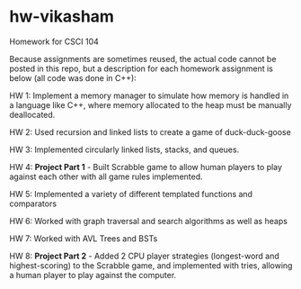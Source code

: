 # hw-vikasham
Homework for CSCI 104

Because assignments are sometimes reused, the actual code cannot be posted in this repo, but a description for each homework assignment is below (all code was done in C++): 

HW 1: Implement a memory manager to simulate how memory is handled in a language like C++, where memory allocated to the heap must be manually deallocated.

HW 2: Used recursion and linked lists to create a game of duck-duck-goose

HW 3: Implemented circularly linked lists, stacks, and queues. 

HW 4: **Project Part 1** - Built Scrabble game to allow human players to play against each other with all game rules implemented.

HW 5: Implemented a variety of different templated functions and comparators

HW 6: Worked with graph traversal and search algorithms as well as heaps

HW 7: Worked with AVL Trees and BSTs

HW 8: **Project Part 2** - Added 2 CPU player strategies (longest-word and highest-scoring) to the Scrabble game, and implemented with tries, allowing a human player to play against the computer.
